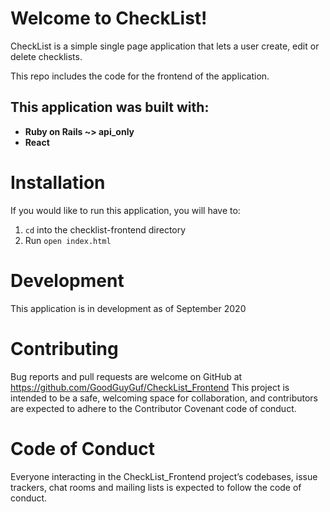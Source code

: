 # Welcome to CheckList!

CheckList is a simple single page application that lets a user create, edit or delete checklists.

This repo includes the code for the frontend of the application.

## This application was built with:

- **Ruby on Rails ~> api_only**
- **React**

# Installation
If you would like to run this application, you will have to:

1. `cd` into the checklist-frontend directory
8. Run `open index.html`

# Development
This application is in development as of September 2020

# Contributing
Bug reports and pull requests are welcome on GitHub at https://github.com/GoodGuyGuf/CheckList_Frontend This project is intended to be a safe, welcoming space for collaboration, and contributors are expected to adhere to the Contributor Covenant code of conduct.

# Code of Conduct
Everyone interacting in the CheckList_Frontend project’s codebases, issue trackers, chat rooms and mailing lists is expected to follow the code of conduct.